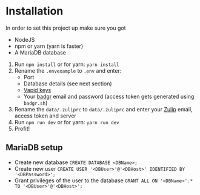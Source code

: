 # Installation
In order to set this project up make sure you got
- NodeJS
- npm or yarn (yarn is faster)
- A MariaDB database

1. Run `npm install` or for yarn: `yarn install`
2. Rename the `.envexample` to `.env` and enter:
    * Port
    * Database details (see next section)
    * [Vapid keys](https://github.com/Jugendhackt/JugendhacktApp/blob/f6c09bad83a002eb4eb0034fe1cc5944cba515f1/push.js#L2)
    * Your [badgr](https://badgr.io) email and password (access token gets generated using `badgr.sh`)
3. Rename the `data/.zuliprc` to `data/.zuliprc` and enter your [Zulip](https://community.jugendhackt.org/) email, access token and server
3. Run `npm run dev` or for yarn: `yarn run dev`
5. Profit!

## MariaDB setup
- Create new database `CREATE DATABASE <DBName>;`
- Create new user `CREATE USER '<DBUser>'@'<DBHost>' IDENTIFIED BY '<DBPassword>';`
- Grant privileges of the user to the database `GRANT ALL ON '<DBName>'.* TO '<DBUser>'@'<DBHost>';`
